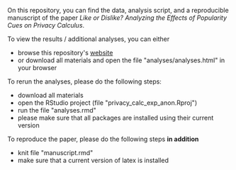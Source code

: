 On this repository, you can find the data, analysis script, and a reproducible manuscript of the paper _Like or Dislike? Analyzing the Effects of Popularity Cues on Privacy Calculus_. 

To view the results / additional analyses, you can either
 - browse this repository's [website](https://xmtra.github.io/privacy_calc_exp_anon/)
 - or download all materials and open the file "analyses/analyses.html" in your browser
 
To rerun the analyses, please do the following steps:

 - download all materials
 - open the RStudio project (file "privacy_calc_exp_anon.Rproj")
 - run the file "analyses.rmd"
 - please make sure that all packages are installed using their current version
 
To reproduce the paper, please do the following steps **in addition**

 - knit file "manuscript.rmd"
 - make sure that a current version of latex is installed
